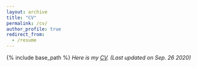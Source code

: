```yaml
---
layout: archive
title: "CV"
permalink: /cv/
author_profile: true
redirect_from:
  - /resume
---
```


{% include base_path %}
*Here is my [CV](https://mickeymst.github.io/files/CV_latest.pdf). (Last updated on Sep. 26 2020)*
